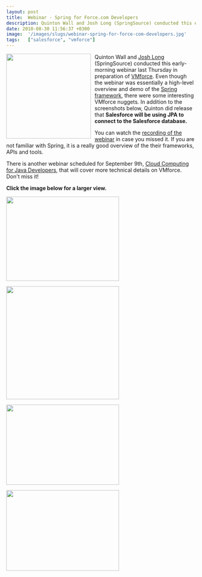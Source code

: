 ```yaml
---
layout: post
title:  Webinar - Spring for Force.com Developers
description: Quinton Wall and Josh Long (SpringSource) conducted this early-morning webinar last Thursday in preparation of VMforce . Even though the webinar was essentially a high-level overview and demo of the Spring framework , there were some interesting VMforce nuggets. In addition to the screenshots below, Quinton did release that  Salesforce will be using JPA to connect to the Salesforce database. You can watch the recording of the webinar in case you missed it. If you are not familiar with Spring, it
date: 2010-08-30 11:56:37 +0300
image:  '/images/slugs/webinar-spring-for-force-com-developers.jpg'
tags:   ["salesforce", "vmforce"]
---
```

<p><img style="float: left;padding-right:10px" src="http://res.cloudinary.com/blog-jeffdouglas-com/image/upload/v1401028680/tewfhpzm2tsc4tahjmkn.png" alt="" width="225" />Quinton Wall and <a href="http://twitter.com/starbuxman" target="_blank">Josh Long</a> (SpringSource) conducted this early-morning webinar last Thursday in preparation of <a href="http://www.vmforce.com/" target="_blank">VMforce</a>. Even though the webinar was essentially a high-level overview and demo of the <a href="http://www.springsource.com/developer/spring" target="_blank">Spring framework</a>, there were some interesting VMforce nuggets. In addition to the screenshots below, Quinton did release that <strong>Salesforce will be using JPA to connect to the Salesforce database.</strong>
<p>You can watch the <a href="http://www.youtube.com/watch?v=kB7Z7-x-YEQ&feature=player_embedded" target="_blank">recording of the webinar</a> in case you missed it. If you are not familiar with Spring, it is a really good overview of the their frameworks, APIs and tools.</p>
<p>There is another webinar scheduled for September 9th, <a href="http://bit.ly/vmforcewebinars" target="_blank">Cloud Computing for Java Developers</a>, that will cover more technical details on VMforce. Don't miss it!</p>
<p><strong>Click the image below for a larger view.</strong></p>
<p><a href="http://res.cloudinary.com/blog-jeffdouglas-com/image/upload/v1400327945/spring-webinar1_qwhkk7.png"><img src="http://res.cloudinary.com/blog-jeffdouglas-com/image/upload/h_224,w_300/v1400327945/spring-webinar1_qwhkk7.png" alt="" title="spring-webinar1" width="300" height="224" class="alignnone size-medium wp-image-3157" /></a></p>
<p></p>
<p><a href="http://res.cloudinary.com/blog-jeffdouglas-com/image/upload/v1400327943/spring-webinar2_mgwf7c.png"><img src="http://res.cloudinary.com/blog-jeffdouglas-com/image/upload/h_216,w_300/v1400327943/spring-webinar2_mgwf7c.png" alt="" title="spring-webinar2" width="300" class="alignnone size-medium wp-image-3161" /></a></p>
<p></p>
<p><a href="http://res.cloudinary.com/blog-jeffdouglas-com/image/upload/v1400327942/spring-webinar3_hyu3xn.png"><img src="http://res.cloudinary.com/blog-jeffdouglas-com/image/upload/h_213,w_300/v1400327942/spring-webinar3_hyu3xn.png" alt="" title="spring-webinar3" width="300" height="213" class="alignnone size-medium wp-image-3163" /></a></p>
<p></p>
<p><a href="http://res.cloudinary.com/blog-jeffdouglas-com/image/upload/v1400327941/spring-webinar4_llu0ql.png"><img src="http://res.cloudinary.com/blog-jeffdouglas-com/image/upload/h_214,w_300/v1400327941/spring-webinar4_llu0ql.png" alt="" title="spring-webinar4" width="300" height="214" class="alignnone size-medium wp-image-3164" /></a></p></p>

